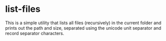 list-files
==========

This is a simple utility that lists all files (recursively) in the current
folder and prints out the path and size, separated using the unicode unit
separator and record separator characters.
